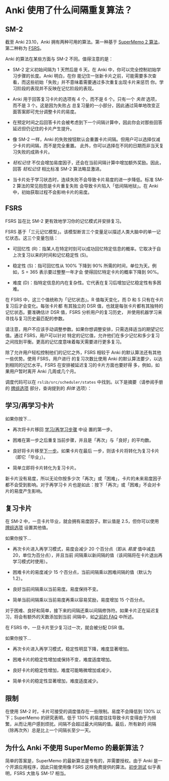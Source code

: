 # Anki 使用了什么间隔重复算法？

## SM-2

截至 Anki 23.10，Anki 拥有两种可用的算法。第一种基于
[SuperMemo 2 算法](http://www.supermemo.com/english/ol/sm2.htm)，第二种称为
[FSRS](https://github.com/open-spaced-repetition)。

Anki 的算法在某些方面与 SM-2 不同。值得注意的是：

- SM-2 定义初始间隔为 1 天然后是 6 天。在 Anki 中，你可以完全控制初始学习步骤的长度。Anki 明白，在你
  能记住一张新卡片之前，可能需要多次查看，而这些初始「失败」并不意味着需要通过多次重复出现卡片来惩罚
  你。学习阶段的表现并不反映在记忆阶段的表现。

- Anki 用于回答复习卡片的选项有 4 个，而不是 6 个。只有一个 _失败_ 选项，而不是 3 个。这是因为失败占
  总复习量的一小部分，因此通过简单地改变正面答案即可充分调整卡片的易度。

- 在预定时间之后回答卡片会被考虑到下一个间隔计算中，因此你会对那些回答延迟但仍记住的卡片产生提升。

- 像 SM-2 一样，Anki 的失败按钮默认会重置卡片间隔。但用户可以选择仅减少卡片的间隔，而不是完全重置。
  此外，你可以选择在不同的日期而非当天复习失败的成熟卡片。

- _轻松记住_ 不仅会增加易度因子，还会在当前间隔计算中增加额外奖励。因此，回答 _轻松记住_ 相比标准
  SM-2 算法略显激进。

- 当卡片处于学习状态时，连续失败不会导致卡片易度的进一步降低。标准 SM-2 算法的常见抱怨是卡片重复失败
  会导致卡片陷入「低间隔地狱」。在 Anki 中，初始获取过程不会影响卡片的易度。

## FSRS

FSRS 旨在比 SM-2 更有效地学习你的记忆模式并安排复习。

FSRS 基于「三元记忆模型」。该模型断言三个变量足以描述人类大脑中的单一记忆状态。这三个变量包括：

- 可回忆性 (R)：指某人在特定时刻可以成功回忆特定信息的概率。它取决于自上次复习以来的时间和记忆稳定性
  (S)。

- 稳定性 (S)：指可回忆性从 100% 下降到 90% 所需的时间，单位为天。例如，S = 365 表示要过整整一年才会
  使得回忆特定卡片的概率下降到 90%。

- 难度 (D)：指特定信息的内在复杂性。它代表在复习后增加记忆稳定性有多困难。

在 FSRS 中，这三个值统称为「记忆状态」。R 值每天变化，而 D 和 S 只有在卡片复习后才会变化。每张卡片都
有其独立的 DSR 值，也就是每张卡片都有其独特的记忆状态。要准确估计 DSR 值，FSRS 分析用户的复习历史，
并使用机器学习来寻找与复习历史最匹配的参数。

请注意，用户不应该手动调整参数。如果你想调整安排，只需选择适当的期望记忆值。通过 FSRS，用户可以针对
特定的记忆值，允许他们在多少记忆和多少复习之间找到平衡。更高的记忆度意味着每天需要进行更多复习。

除了允许用户轻松控制他们的记忆之外，FSRS 相较于 Anki 的默认算法还有其他一些优势。使用 FSRS，用户进行
的复习次数比使用 Anki 的默认算法要少，以达到相同的记忆水平。FSRS 在安排被延迟复习的卡片方面也要好得
多，例如，如果用户暂时离开 Anki 几周或几个月。

调度代码可以在 `rslib/src/scheduler/states` 中找到。以下是摘要（请参阅手册的
[牌组选项](https://docs.ankiweb.net/deck-options.html) 部分，查询提到的 _斜体_ 选项）：

## 学习/再学习卡片

如果你按下…​

- 再次将卡片移回 [学习/再学习步骤](https://docs.ankiweb.net/deck-options.html?#learning-steps) 中设
  置的第一步。

- 困难在第一步之后重复当前步骤，并且是「再次」与「良好」的平均数。

- 良好将卡片移至[下一步](https://docs.ankiweb.net/deck-options.html?#learning-steps)。如果卡片在最后
  一步，则该卡片将转化为复习卡片（即它「毕业」）。

- 简单立即将卡片转化为复习卡片。

新卡片没有易度，所以无论你按多少次「再次」或「困难」，卡片的未来易度因子都不会受到影响。对于再学习卡
片也是如此：按下「再次」或「困难」不会对卡片的易度产生影响。

## 复习卡片

在 SM-2 中，一旦卡片毕业，就会拥有易度因子。默认值是 2.5，但你可以使用
[牌组选项](https://docs.ankiweb.net/deck-options.html?#starting-ease) 设置其他值。

如果你按下…​

- 再次卡片进入再学习模式，易度会减少 20 个百分点（即从 _易度_ 值中减去 20，单位为百分点），并且当前
  间隔乘以新间隔的值（该间隔将在卡片退出再学习模式时使用）。

- 困难卡片的易度减少 15 个百分点，当前间隔乘以困难间隔的值（默认为 1.2）。

- 良好当前间隔乘以当前易度。易度保持不变。

- 简单当前间隔乘以当前易度再乘以容易奖励，易度增加 15 个百分点。

对于困难、良好和简单，接下来的间隔还乘以间隔修饰符。如果卡片正在延迟复习，将会有额外的天数添加到当前
间隔中，如[之前的 FAQ](https://open-spaced-repetition.github.io/anki-faqs-zh-CN/due-times-after-a-break.html) 中所述。

在 FSRS 中，一旦卡片至少复习过一次，就会被分配 DSR 值。

如果你按下…​

- 再次卡片进入再学习模式，稳定性明显下降，难度显著增加。

- 困难卡片的稳定性增加或保持不变，难度适度增加。

- 良好卡片的稳定性增加，难度可能略微增加或减少。

- 简单卡片的稳定性显著增加，难度适度减少。

## 限制

在使用 SM-2 时，卡片可接受的调度值存在一些限制。易度不会降低到 130% 以下；SuperMemo 的研究表明，低于
130% 的易度往往导致卡片变得由于为频繁，从而让用户感到烦扰。间隔不会超过最大间隔的值。最后，所有新的
间隔（除再次外）总是比上一个间隔长至少一天。

## 为什么 Anki 不使用 SuperMemo 的最新算法？

简单的答案是，SuperMemo 的最新算法是专有的，并需要授权。由于 Anki 是一个开源应用程序，因此只能使用像
FSRS 这样免费提供的算法。[初步测试](https://github.com/open-spaced-repetition/fsrs-vs-sm17) 似乎表
明，FSRS 大致与 SM-17 相当。
